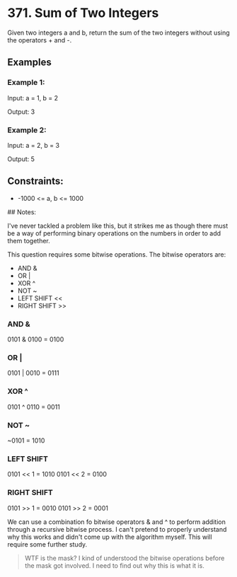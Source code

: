 # 371. Sum of Two Integers

Given two integers a and b, return the sum of the two integers without using the operators + and -.

## Examples

### Example 1:

Input: a = 1, b = 2

Output: 3

### Example 2:

Input: a = 2, b = 3

Output: 5
 

## Constraints:

* -1000 <= a, b <= 1000

## Notes:

I've never tackled a problem like this, but it strikes me as though there must be a way of performing binary operations on the numbers in order to add them together.

This question requires some bitwise operations. The bitwise operators are:

* AND &
* OR |
* XOR ^
* NOT ~
* LEFT SHIFT <<
* RIGHT SHIFT >>

### AND &
0101  & 0100 = 0100

### OR |
0101 | 0010 = 0111

### XOR ^
0101 ^ 0110 = 0011

### NOT ~
~0101 = 1010

### LEFT SHIFT
0101 << 1 = 1010
0101 << 2 = 0100

### RIGHT SHIFT
0101 >> 1 = 0010
0101 >> 2 = 0001

We can use a combination fo bitwise operators & and ^ to perform addition through a recursive bitwise process. I can't pretend to properly understand why this works and didn't come up with the algorithm myself. This will require some further study.

> WTF is the mask? I kind of understood the bitwise operations before the mask got involved. I need to find out why this is what it is.